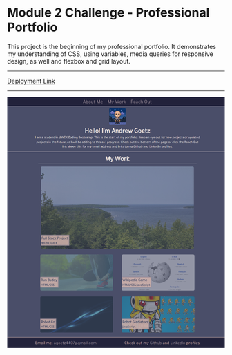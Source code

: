 # Module 2 Challenge - Professional Portfolio


This project is the beginning of my professional portfolio. It demonstrates my understanding of CSS, using variables, media queries for responsive design, as well and flexbox and grid layout.

---

[Deployment Link](https://agoetz4407.github.io/portfolio/)

---

![Screenshot](./assets/images/mockup.png)